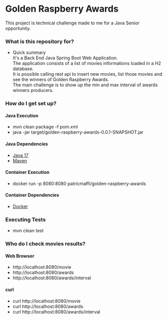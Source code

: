 # Golden Raspberry Awards #

This project is technical challenge made to me for a Java Senior opportunity.<br/>

### What is this repository for? ###
* Quick summary <br/>
It's a Back End Java Spring Boot Web Application. <br/>
The application consists of a list of movies informations loaded in a H2 database.<br/>
It is possible calling rest api to insert new movies, list those movies and see the winners of Golden Raspberry Awards.<br/>
The main challenge is to show up the min and max interval of awards winners producers.<br/>

### How do I get set up? ###
#### Java Execution ####
* mvn clean package -f pom.xml
* java -jar target/golden-raspberry-awards-0.0.1-SNAPSHOT.jar

#### Java Dependencies ####
* [Java 17](https://www.oracle.com/java/technologies/javase/jdk17-archive-downloads.html)
* [Maven](https://maven.apache.org/download.cgi)

#### Container Execution ####
* docker run -p 8080:8080 patricmaffi/golden-raspberry-awards

#### Container Dependencies ####
* [Docker](https://docs.docker.com/get-docker/)

### Executing Tests ###
* mvn clean test

### Who do I check movies results? ###

#### Web Browser ####
* http://localhost:8080/movie
* http://localhost:8080/awards
* http://localhost:8080/awards/interval

#### curl ####
* curl http://localhost:8080/movie
* curl http://localhost:8080/awards
* curl http://localhost:8080/awards/interval